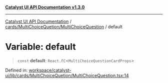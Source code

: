 [**Catalyst UI API Documentation v1.3.0**](../../../../README.md)

---

[Catalyst UI API Documentation](../../../../README.md) / [cards/MultiChoiceQuetion/MultiChoiceQuestion](../README.md) / default

# Variable: default

> `const` **default**: `React.FC`\<`MultiChoiceQuestionCardProps`\>

Defined in: [workspace/catalyst-ui/lib/cards/MultiChoiceQuetion/MultiChoiceQuestion.tsx:14](https://github.com/TheBranchDriftCatalyst/catalyst-ui/blob/main/lib/cards/MultiChoiceQuetion/MultiChoiceQuestion.tsx#L14)
